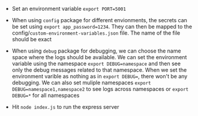 - Set an environment variable `export PORT=5001`
- When using `config` package for different envionments, the secrets can be set using `export app_password=1234`. They can then be mapped to the config/`custom-environment-variables.json` file. The name of the file should be exact
- When using `debug` package for debugging, we can choose the name space where the logs should be available. We can set the environment variable using the namespace `export DEBUG=namespace` and then see only the debug messages related to that namespace. When we set the environment varible as nothing as in `export DEBUG=`, there won't be any debugging. We can also set muliple namespaces `export DEBUG=namespace1,namespace2` to see logs across namespaces or `export DEBUG=*` for all namespaces

- Hit `node index.js` to run the express server
